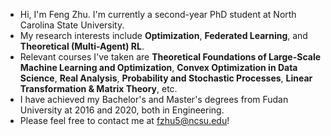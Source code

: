 - Hi, I'm Feng Zhu. I'm currently a second-year PhD student at North Carolina State University. 
- My research interests include **Optimization**, **Federated Learning**, and **Theoretical (Multi-Agent) RL**.
- Relevant courses I've taken are **Theoretical Foundations of Large-Scale Machine Learning and Optimization**, **Convex Optimization in Data Science**, **Real Analysis**, **Probability and Stochastic Processes**, **Linear Transformation & Matrix Theory**, etc.
- I have achieved my Bachelor's and Master's degrees from Fudan University at 2016 and 2020, both in Engineering.
- Please feel free to contact me at fzhu5@ncsu.edu!
